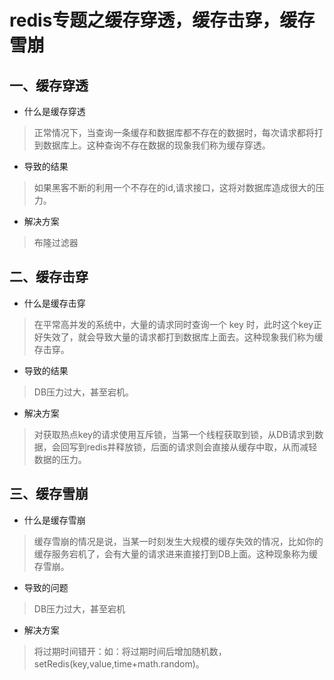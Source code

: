 # redis专题之缓存穿透，缓存击穿，缓存雪崩

## 一、缓存穿透
* 什么是缓存穿透

>正常情况下，当查询一条缓存和数据库都不存在的数据时，每次请求都将打到数据库上。这种查询不存在数据的现象我们称为缓存穿透。

* 导致的结果

>如果黑客不断的利用一个不存在的id,请求接口，这将对数据库造成很大的压力。

*  解决方案

>布隆过滤器

## 二、缓存击穿

* 什么是缓存击穿

>在平常高并发的系统中，大量的请求同时查询一个 key 时，此时这个key正好失效了，就会导致大量的请求都打到数据库上面去。这种现象我们称为缓存击穿。

* 导致的结果

>DB压力过大，甚至宕机。

* 解决方案

>对获取热点key的请求使用互斥锁，当第一个线程获取到锁，从DB请求到数据，会回写到redis并释放锁，后面的请求则会直接从缓存中取，从而减轻数据的压力。

## 三、缓存雪崩

* 什么是缓存雪崩

>缓存雪崩的情况是说，当某一时刻发生大规模的缓存失效的情况，比如你的缓存服务宕机了，会有大量的请求进来直接打到DB上面。这种现象称为缓存雪崩。

* 导致的问题

>DB压力过大，甚至宕机

* 解决方案

>将过期时间错开：如：将过期时间后增加随机数，setRedis(key,value,time+math.random)。